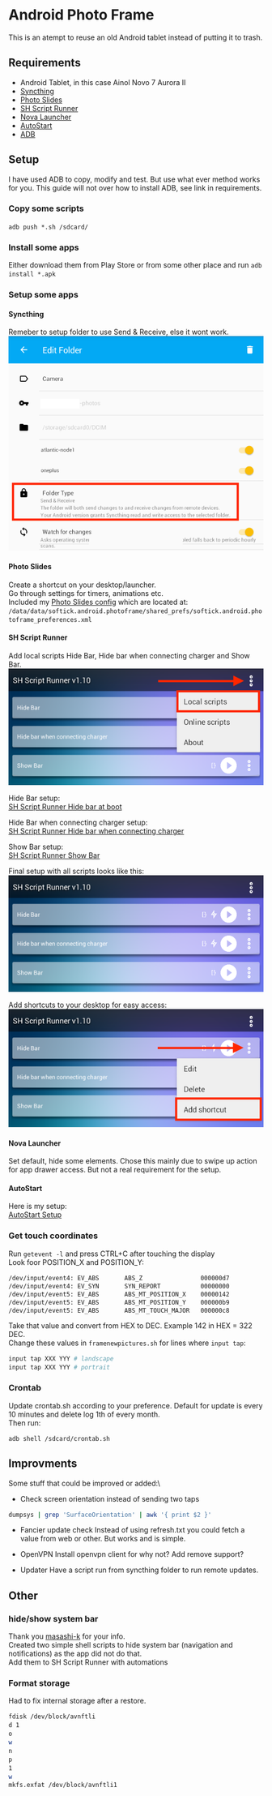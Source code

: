 # Android Photo Frame
 
This is an atempt to reuse an old Android tablet instead of putting it to trash.

## Requirements
- Android Tablet, in this case Ainol Novo 7 Aurora II
- [Syncthing](https://play.google.com/store/apps/details?id=com.nutomic.syncthingandroid "Syncthing")
- [Photo Slides](https://play.google.com/store/apps/details?id=softick.android.photoframe "Photo Slides")
- [SH Script Runner](https://play.google.com/store/apps/details?id=com.adamioan.scriptrunner "SH Script Runner")
- [Nova Launcher](https://play.google.com/store/apps/details?id=com.teslacoilsw.launcher "Nova Launcher")
- [AutoStart](https://play.google.com/store/apps/details?id=com.autostart "AutoStart")
- [ADB](https://www.xda-developers.com/install-adb-windows-macos-linux/ "ADB")

## Setup
I have used ADB to copy, modify and test. But use what ever method works for you. This guide will not over how to install ADB, see link in requirements.

### Copy some scripts
`adb push *.sh /sdcard/`

### Install some apps
Either download them from Play Store or from some other place and run `adb install *.apk`

### Setup some apps
#### Syncthing
Remeber to setup folder to use Send & Receive, else it wont work.\
![Syncthing Send & Receive](Screenshots/syncthing_folder_type_send_receive.png "Folder Type")
#### Photo Slides
Create a shortcut on your desktop/launcher.\
Go through settings for timers, animations etc.\
Included my [Photo Slides config](Configs/softick.android.photoframe_preferences.xml "Photo Slides config") which are located at:
`/data/data/softick.android.photoframe/shared_prefs/softick.android.photoframe_preferences.xml`
#### SH Script Runner
Add local scripts Hide Bar, Hide bar when connecting charger and Show Bar.\
![SH Script Runner Add Local Scripts](Screenshots/sh_script_runner_add_scripts.png "Local Scripts")

Hide Bar setup:\
[SH Script Runner Hide bar at boot](Screenshots/sh_script_runner_hide_bar_at_boot.png "Hide bar at boot")

Hide Bar when connecting charger setup:\
[SH Script Runner Hide bar when connecting charger](Screenshots/sh_script_runner_connect_charger.png "Hide bar connecting charger")

Show Bar setup:\
[SH Script Runner Show Bar](Screenshots/sh_script_runner_show_bar_manual.png "Show Bar manual")

Final setup with all scripts looks like this:\
![SH Script Runner Setup](Screenshots/sh_script_runner_setup.png "Final setup")

Add shortcuts to your desktop for easy access:\
![SH Script Runner Shortcut](Screenshots/sh_script_runner_add_shortcut.png "Add shortcut")

#### Nova Launcher
Set default, hide some elements. Chose this mainly due to swipe up action for app drawer access. But not a real requirement for the setup.

#### AutoStart
Here is my setup:\
[AutoStart Setup](Screenshots/autostart_setup.png "AutoStart setup")

### Get touch coordinates
Run `getevent -l` and press CTRL+C after touching the display\
Look foor POSITION_X and POSITION_Y:
```
/dev/input/event4: EV_ABS       ABS_Z                000000d7            
/dev/input/event4: EV_SYN       SYN_REPORT           00000000            
/dev/input/event5: EV_ABS       ABS_MT_POSITION_X    00000142            
/dev/input/event5: EV_ABS       ABS_MT_POSITION_Y    000000b9            
/dev/input/event5: EV_ABS       ABS_MT_TOUCH_MAJOR   000000c8      
```
Take that value and convert from HEX to DEC. Example 142 in HEX = 322 DEC.\
Change these values in `framenewpictures.sh` for lines where `input tap`:
```bash
input tap XXX YYY # landscape
input tap XXX YYY # portrait
```

### Crontab
Update crontab.sh according to your preference. Default for update is every 10 minutes and delete log 1th of every month.\
Then run:
```shell
adb shell /sdcard/crontab.sh
```

## Improvments
Some stuff that could be improved or added:\
- Check screen orientation instead of sending two taps
```bash
dumpsys | grep 'SurfaceOrientation' | awk '{ print $2 }'
```

- Fancier update check
Instead of using refresh.txt you could fetch a value from web or other. But works and is simple.

- OpenVPN
Install openvpn client for why not? Add remove support?

- Updater
Have a script run from syncthing folder to run remote updates.

## Other
### hide/show system bar
Thank you [masashi-k](https://masashi-k.blogspot.com/2013/09/hide-show-system-bar-of-android.html "masashi-k blog") for your info.\
Created two simple shell scripts to hide system bar (navigation and notifications) as the app did not do that.\
Add them to SH Script Runner with automations

### Format storage
Had to fix internal storage after a restore.
```bash
fdisk /dev/block/avnftli
d 1
o
w
n
p
1
w
mkfs.exfat /dev/block/avnftli1
```
